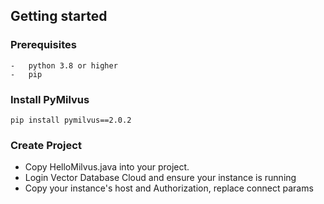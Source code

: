 ## Getting started

### Prerequisites

    -   python 3.8 or higher
    -   pip


### Install PyMilvus
    pip install pymilvus==2.0.2

### Create Project

- Copy HelloMilvus.java into your project.
- Login Vector Database Cloud and ensure your instance is running
- Copy your instance's host and Authorization, replace connect params